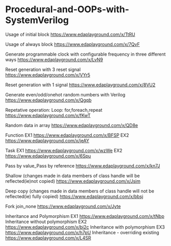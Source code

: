 # Procedural-and-OOPs-with-SystemVerilog
Usage of initial block https://www.edaplayground.com/x/TtRU

Usage of always block https://www.edaplayground.com/x/7QvF

Generate programmable clock with configurable frequency in three different ways https://www.edaplayground.com/x/LvN9

Reset generation with 3 reset signal https://www.edaplayground.com/x/VYr5

Reset generation with 1 signal https://www.edaplayground.com/x/8VU2

Generate even/odd/onehot random numbers with Verilog https://www.edaplayground.com/x/Qgqb

Repetative operation: Loop: for,foreach,repeat https://www.edaplayground.com/x/fKwT

Random data in array https://www.edaplayground.com/x/QD8e

Function EX1 https://www.edaplayground.com/x/BFSP
EX2 https://www.edaplayground.com/x/jeAY

Task EX1 https://www.edaplayground.com/x/wzWe
EX2 https://www.edaplayground.com/x/6Spu

Pass by value_Pass by reference https://www.edaplayground.com/x/kn7J

Shallow (changes made in data members of class handle will be reflected(ie)not copied) https://www.edaplayground.com/x/Jsim

Deep copy (changes made in data members of class handle will not be reflected(ie) fully copied) https://www.edaplayground.com/x/bbsj

Fork join_none https://www.edaplayground.com/x/Jyte

Inheritance and Polymorphism EX1 https://www.edaplayground.com/x/tNbp
Inheritance without polymorphism EX2 https://www.edaplayground.com/x/bi2c
Inheritance with polymorphism EX3 https://www.edaplayground.com/x/h7pU
Inheritance - overriding existing https://www.edaplayground.com/x/L4SR
